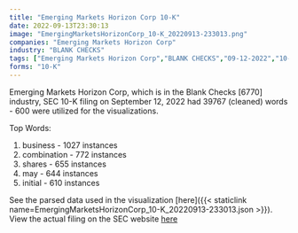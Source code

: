 ```yaml
---
title: "Emerging Markets Horizon Corp 10-K"
date: 2022-09-13T23:30:13
image: "EmergingMarketsHorizonCorp_10-K_20220913-233013.png"
companies: "Emerging Markets Horizon Corp"
industry: "BLANK CHECKS"
tags: ["Emerging Markets Horizon Corp","BLANK CHECKS","09-12-2022","10-K"]
forms: "10-K"
---
```

Emerging Markets Horizon Corp, which is in the Blank Checks [6770] industry, SEC 10-K filing on September 12, 2022 had 39767 (cleaned) words - 600 were utilized for the visualizations.

Top Words:
1. business - 1027 instances
2. combination - 772 instances
3. shares - 655 instances
4. may - 644 instances
5. initial - 610 instances


See the parsed data used in the visualization [here]({{< staticlink name=EmergingMarketsHorizonCorp_10-K_20220913-233013.json >}}).  
View the actual filing on the SEC website [here](https://www.sec.gov/Archives/edgar/data/1865533/0001140361-22-033033.txt)